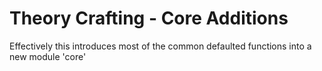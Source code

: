 # Theory Crafting - Core Additions

Effectively this introduces most of the common defaulted functions into a new module 'core'
